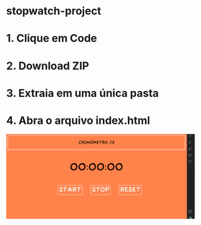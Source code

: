 # stopwatch-project

<h1>1. Clique em Code</h1>
<h1>2. Download ZIP</h1>
<h1>3. Extraia em uma única pasta</h1>
<h1>4. Abra o arquivo <strong>index.html</strong></h1>

![Alt text](https://github.com/vinicius4006/stopwatch-project/blob/main/crono.PNG "Stopwatch")

